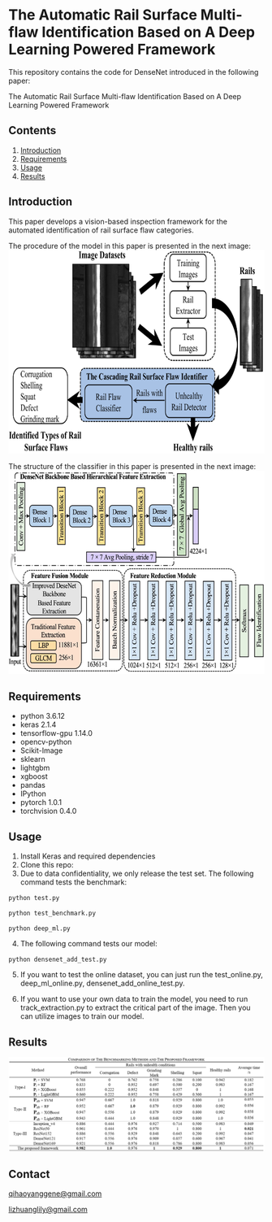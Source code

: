 # The Automatic Rail Surface Multi-flaw Identification Based on A Deep Learning Powered Framework

This repository contains the code for DenseNet introduced in the following paper:

The Automatic Rail Surface Multi-flaw Identification Based on A Deep Learning Powered Framework

## Contents
1. [Introduction](#introduction)
2. [Requirements](#requirements)
3. [Usage](#usage)
4. [Results](#results)

## Introduction
This paper develops a vision-based inspection framework for the automated identification of rail surface flaw categories.

The procedure of the model in this paper is presented in the next image:
<img src="https://github.com/qihaoyang123/Automatic-Rail-Surface-Multi-flaw-Identification/blob/main/images/procedure.jpg" width="600" height="400">

The structure of the classifier in this paper is presented in the next image:
<img src="https://github.com/qihaoyang123/Automatic-Rail-Surface-Multi-flaw-Identification/blob/main/images/structure.jpg" width="600" height="400">

## Requirements
* python 3.6.12
* keras 2.1.4
* tensorflow-gpu 1.14.0
* opencv-python
* Scikit-Image
* sklearn
* lightgbm
* xgboost
* pandas
* IPython
* pytorch 1.0.1
* torchvision 0.4.0

## Usage
1. Install Keras and required dependencies
2. Clone this repo:
3. Due to data confidentiality, we only release the test set. The following command tests the benchmark:
```
python test.py
``` 
```
python test_benchmark.py
``` 
```
python deep_ml.py
``` 
4. The following command tests our model:
	
```
python densenet_add_test.py
```

5. If you want to test the online dataset, you can just run the test_online.py, deep_ml_online.py, densenet_add_online_test.py.

6. If you want to use your own data to train the model, you need to run track_extraction.py to extract the critical part of the image. Then you can utilize images to train our model.

## Results

![image](https://github.com/qihaoyang123/Automatic-Rail-Surface-Multi-flaw-Identification/blob/main/images/result.png)

## Contact
qihaoyanggene@gmail.com

lizhuanglily@gmail.com

